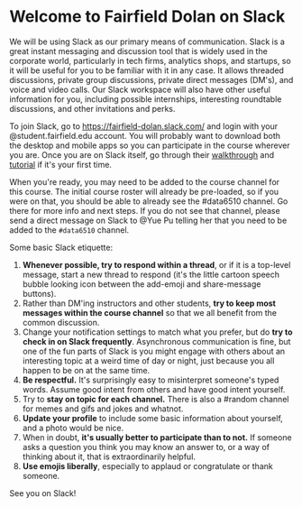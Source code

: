 # Welcome to Fairfield Dolan on **Slack**

We will be using Slack as our primary means of communication. Slack is a great instant messaging and discussion tool that is widely used in the corporate world, particularly in tech firms, analytics shops, and startups, so it will be useful for you to be familiar with it in any case. It allows threaded discussions, private group discussions, private direct messages (DM's), and voice and video calls. Our Slack workspace will also have other useful information for you, including possible internships, interesting roundtable discussions, and other invitations and perks.

To join Slack, go to https://fairfield-dolan.slack.com/ and login with your @student.fairfield.edu account. You will probably want to download both the desktop and mobile apps so you can participate in the course wherever you are. Once you are on Slack itself, go through their [walkthrough](https://slack.com/help/articles/218080037-Getting-started-for-new-members) and [tutorial](https://slack.com/resources/slack-101/what-is-slack) if it's your first time.

When you're ready, you may need to be added to the course channel for this course. The initial course roster will already be pre-loaded, so if you were on that, you should be able to already see the #data6510 channel. Go there for more info and next steps. If you do not see that channel, please send a direct message on Slack to @Yue Pu telling her that you need to be added to the `#data6510` channel.

Some basic Slack etiquette:
1.  **Whenever possible, try to respond within a thread**, or if it is a top-level message, start a new thread to respond (it's the little cartoon speech bubble looking icon between the add-emoji and share-message buttons).
2.  Rather than DM'ing instructors and other students, **try to keep most messages within the course channel** so that we all benefit from the common discussion.
3.  Change your notification settings to match what you prefer, but do **try to check in on Slack frequently**. Asynchronous communication is fine, but one of the fun parts of Slack is you might engage with others about an interesting topic at a weird time of day or night, just because you all happen to be on at the same time.
4.  **Be respectful.** It's surprisingly easy to misinterpret someone's typed words. Assume good intent from others and have good intent yourself.
5.  Try to **stay on topic for each channel.** There is also a #random channel for memes and gifs and jokes and whatnot.
6.  **Update your profile** to include some basic information about yourself, and a photo would be nice.
7.  When in doubt, **it's usually better to participate than to not.** If someone asks a question you think you may know an answer to, or a way of thinking about it, that is extraordinarily helpful.
8.  **Use emojis liberally**, especially to applaud or congratulate or thank someone.

See you on Slack!
